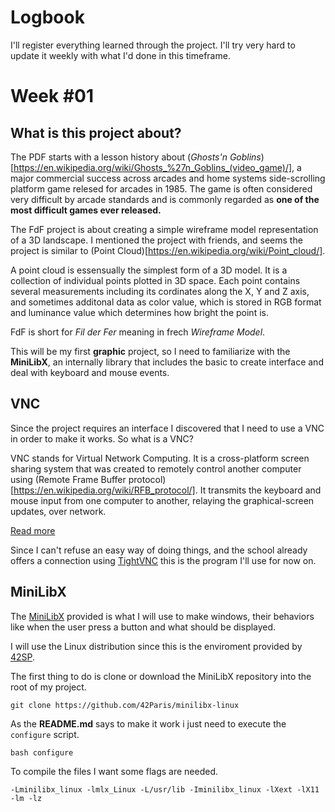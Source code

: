 # Logbook
I'll register everything learned through the project. I'll try very hard to update it weekly with what I'd done in this timeframe.

# Week #01
## What is this project about?
The PDF starts with a lesson history about (*Ghosts'n Goblins*)[https://en.wikipedia.org/wiki/Ghosts_%27n_Goblins_(video_game)/], a major commercial success across arcades and home systems side-scrolling platform game relesed for arcades in 1985. The game is often considered very difficult by arcade standards and is commonly regarded as **one of the most difficult games ever released.**

The FdF project is about creating a simple wireframe model representation of a 3D landscape. I mentioned the project with friends, and seems the project is similar to (Point Cloud)[https://en.wikipedia.org/wiki/Point_cloud/].

A point cloud is essensually the simplest form of a 3D  model. It is a collection of individual points plotted in 3D space. Each point contains several measurements including its cordinates along the X, Y and Z axis, and sometimes additonal data as color value, which is stored in RGB format and luminance value which determines how bright the point is.

FdF is short for *Fil der Fer* meaning in frech *Wireframe Model*.

This will be my first **graphic** project, so I need to familiarize with the **MiniLibX**, an internally library that includes the basic to create interface and deal with keyboard and mouse events.

## VNC
Since the project requires an interface I discovered that I need to use a VNC in order to make it works. So what is a VNC?

VNC stands for Virtual Network Computing. It is a cross-platform screen sharing system that was created to remotely control another computer using (Remote Frame Buffer protocol)[https://en.wikipedia.org/wiki/RFB_protocol/]. It transmits the keyboard and mouse input from one computer to another, relaying the graphical-screen updates, over network.

[Read more](http://www.remoteaccess.org/what-is-a-vnc/)

Since I can't refuse an easy way of doing things, and the school already offers a connection using [TightVNC](https://www.tightvnc.com/) this is the program I'll use for now on.

## MiniLibX
The [MiniLibX](https://github.com/42Paris/minilibx-linux/) provided  is what I will use to make windows, their behaviors like when the user press a button and what should be displayed.

I will use the Linux distribution since this is the enviroment provided by [42SP](https://www.42sp.org.br/).

The first thing to do is clone or download the MiniLibX repository into the root of my project.

```
git clone https://github.com/42Paris/minilibx-linux
```

As the **README.md** says to make it work i just need to execute the `configure` script.

```
bash configure
```

To compile the files I want some flags are needed.

```
-Lminilibx_linux -lmlx_Linux -L/usr/lib -Iminilibx_linux -lXext -lX11 -lm -lz
```